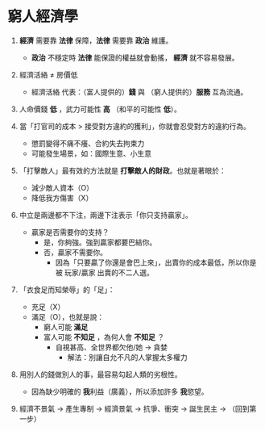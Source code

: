 # 窮人經濟學

1. **經濟** 需要靠 **法律** 保障，**法律** 需要靠 **政治** 維護。 
   * **政治** 不穩定時 **法律** 能保證的權益就會動搖， **經濟** 就不容易發展。

2. 經濟活絡 ≠ 房價低
   * 經濟活絡 代表：（富人提供的）**錢** 與 （窮人提供的）**服務** 互為流通。

3. 人命價錢 **低** ，武力可能性 **高** （和平的可能性 **低**）。

4. 當「打官司的成本 > 接受對方違約的獲利」，你就會忍受對方的違約行為。
   * 懲罰變得不痛不癢、合約失去拘束力
   * 可能發生場景，如：國際生意、小生意

5. 「打擊敵人」最有效的方法就是 **打擊敵人的財政**。也就是著眼於：
   * 減少敵人資本（O）
   * 降低我方傷害（X）

6. 中立是兩邊都不下注，兩邊下注表示「你只支持贏家」。
   * 贏家是否需要你的支持？
     * 是，你夠強。強到贏家都要巴結你。
     * 否，贏家不需要你。
       * 因為「只要贏了你還是會巴上來」，出賣你的成本最低，所以你是被 玩家/贏家 出賣的不二人選。

7. 「衣食足而知榮辱」的「足」：
   * 充足（X）
   * 滿足（O），也就是說：
     * 窮人可能 **滿足**
     * 富人可能 **不知足** ，為何人會 **不知足** ？
       * 自視甚高、全世界都欠他/她 → 貪婪
         * 解法：別讓自允不凡的人掌握太多權力

8. 用別人的錢做別人的事，最容易勾起人類的劣根性。
   * 因為缺少明確的 **我**利益（廣義），所以添加許多 **我**慾望。

9. 經濟不景氣 → 產生專制 → 經濟景氣 → 抗爭、衝突 → 誕生民主 → （回到第一步）
